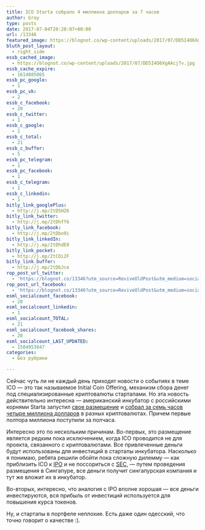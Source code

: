 ```yaml
---
title: ICO Starta собрало 4 миллиона долларов за 7 часов
author: Gray
type: posts
date: 2017-07-04T20:28:07+00:00
url: /13346
featured_image: https://blognot.co/wp-content/uploads/2017/07/DD5I4O6XgAAcj7v.jpg
bluth_post_layout:
  - right_side
essb_cached_image:
  - https://blognot.co/wp-content/uploads/2017/07/DD5I4O6XgAAcj7v.jpg
essb_cache_expire:
  - 1614885065
essb_pc_google:
  - 1
essb_pc_vk:
  - 2
essb_c_facebook:
  - 20
essb_c_twitter:
  - 1
essb_c_google:
  - 1
essb_c_total:
  - 21
essb_c_buffer:
  - 5
essb_pc_telegram:
  - 1
essb_pc_facebook:
  - 1
essb_c_telegram:
  - 1
essb_c_linkedin:
  - 1
bitly_link_googlePlus:
  - http://j.mp/2tD5HZ6
bitly_link_twitter:
  - http://j.mp/2tDhff6
bitly_link_facebook:
  - http://j.mp/2tDbo9i
bitly_link_linkedIn:
  - http://j.mp/2tDhdE0
bitly_link_pocket:
  - http://j.mp/2tCOi2F
bitly_link_buffer:
  - http://j.mp/2tDbJce
rop_post_url_twitter:
  - 'https://blognot.co/13346?utm_source=ReviveOldPost&utm_medium=social&utm_campaign=ReviveOldPost'
rop_post_url_facebook:
  - 'https://blognot.co/13346?utm_source=ReviveOldPost&utm_medium=social&utm_campaign=ReviveOldPost'
esml_socialcount_facebook:
  - 20
esml_socialcount_linkedin:
  - 1
esml_socialcount_TOTAL:
  - 21
esml_socialcount_facebook_shares:
  - 20
esml_socialcount_LAST_UPDATED:
  - 1504953847
categories:
  - Без рубрики

---
```








Сейчас чуть ли не каждый день приходят новости о событиях в теме ICO — это так называемое Initial Coin Offering, механизм сбора денег под специализированные криптовалюты стартапами. Но эта новость действительно интересна — американский инкубатор с российскими корнями Starta запустил [свое размещение][1] и [собрал за семь часов четыре миллиона долларов][2] в разных криптовалютах. Причем первые полтора миллиона поступили за полчаса.

Интересно это по нескольким причинам. Во-первых, это размещение является редким пока исключением, когда ICO проводится не для проекта, связанного с криптовалютами. Все привлеченные деньги будут использованы для инвестиций в стартапы инкубатора. Насколько я понимаю, ребята решили обойти пока сложную дилемму — как приблизить ICO к <a href="javascript:void(0)" class="tips" data-trigger="hover" title="Initial Public Offering">IPO</a> и не поссориться с <a href="javascript:void(0)" class="tips" data-trigger="hover" title="Securities Exchange Commission, Комиссия по ценным бумагам в США">SEC</a>, — путем проведения размещения в Сингапуре, все деньги получит сингапурская компания и тут же вложит их в инкубатор.

Во-вторых, интересно, что аналогия с IPO вполне хорошая — все деньги инвестируются, вся прибыль от инвестиций используется для повышения курса токенов.

Ну, и стартапы в портфеле неплохие. Есть даже один одесский, что точно говорит о качестве :).

 [1]: https://www.startaico.com/
 [2]: https://twitter.com/startaico/status/882236662654414848